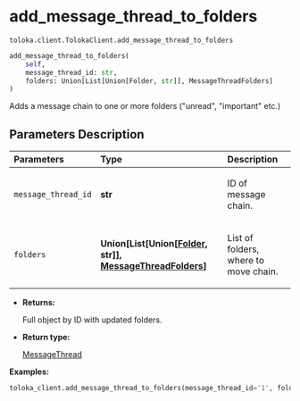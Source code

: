 # add_message_thread_to_folders
`toloka.client.TolokaClient.add_message_thread_to_folders`

```python
add_message_thread_to_folders(
    self,
    message_thread_id: str,
    folders: Union[List[Union[Folder, str]], MessageThreadFolders]
)
```

Adds a message chain to one or more folders ("unread", "important" etc.)

## Parameters Description

| Parameters | Type | Description |
| :----------| :----| :-----------|
`message_thread_id`|**str**|<p>ID of message chain.</p>
`folders`|**Union\[List\[Union\[[Folder](toloka.client.message_thread.Folder.md), str\]\], [MessageThreadFolders](toloka.client.message_thread.MessageThreadFolders.md)\]**|<p>List of folders, where to move chain.</p>

* **Returns:**

  Full object by ID with updated folders.

* **Return type:**

  [MessageThread](toloka.client.message_thread.MessageThread.md)

**Examples:**

```python
toloka_client.add_message_thread_to_folders(message_thread_id='1', folders=['IMPORTANT'])
```
